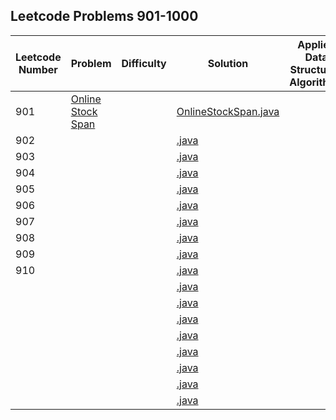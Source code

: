 ## Leetcode Problems 901-1000

| Leetcode Number | Problem | Difficulty | Solution | Applied Data Structure / Algorithms | Note |
|---|---|---|---|---|---|
| 901 | [Online Stock Span](https://leetcode.com/problems/online-stock-span/) | | [OnlineStockSpan.java](src/main/java/com.search2026.leetcode.problems/OnlineStockSpan.java) | | | | |
| 902 | []() | | [.java](src/main/java/com.search2026.leetcode.problems/.java) | | | | |
| 903 | []() | | [.java](src/main/java/com.search2026.leetcode.problems/.java) | | | | |
| 904 | []() | | [.java](src/main/java/com.search2026.leetcode.problems/.java) | | | | |
| 905 | []() | | [.java](src/main/java/com.search2026.leetcode.problems/.java) | | | | |
| 906 | []() | | [.java](src/main/java/com.search2026.leetcode.problems/.java) | | | | |
| 907 | []() | | [.java](src/main/java/com.search2026.leetcode.problems/.java) | | | | |
| 908 | []() | | [.java](src/main/java/com.search2026.leetcode.problems/.java) | | | | |
| 909 | []() | | [.java](src/main/java/com.search2026.leetcode.problems/.java) | | | | |
| 910 | []() | | [.java](src/main/java/com.search2026.leetcode.problems/.java) | | | | |
| | []() | | [.java](src/main/java/com.search2026.leetcode.problems/.java) | | | | |
| | []() | | [.java](src/main/java/com.search2026.leetcode.problems/.java) | | | | |
| | []() | | [.java](src/main/java/com.search2026.leetcode.problems/.java) | | | | |
| | []() | | [.java](src/main/java/com.search2026.leetcode.problems/.java) | | | | |
| | []() | | [.java](src/main/java/com.search2026.leetcode.problems/.java) | | | | |
| | []() | | [.java](src/main/java/com.search2026.leetcode.problems/.java) | | | | |
| | []() | | [.java](src/main/java/com.search2026.leetcode.problems/.java) | | | | |
| | []() | | [.java](src/main/java/com.search2026.leetcode.problems/.java) | | | | |
